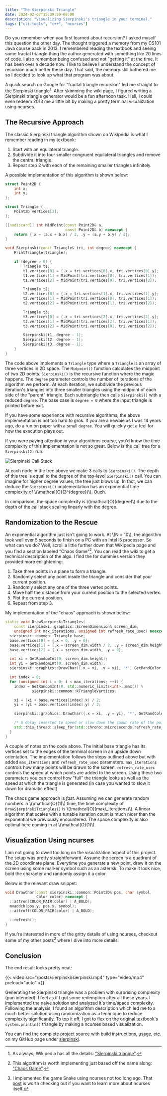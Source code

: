 ```yaml
---
title: "The Sierpinski Triangle"
date: 2024-02-07T15:39:59-08:00
description: "Visualizing Sierpinski's triangle in your terminal."
tags: ["cli-tools", "c++", "ncurses"]
---
```


Do you remember when you first learned about recursion? I asked myself this
question the other day. The thought triggered a memory from my CS101 Java course
back in 2013. I remembered reading the textbook and seeing some fractal triangle
thing the author generated with something like 20 lines of code. I also remember
being confused and not "getting it" at the time. It has been over a decade now.
I like to believe I understand the concept of recursion much better these day.
That said, the memory still bothered me so I decided to look up what that
program was about.

A quick search on Google for "fractal triangle recursion" led me straight to the
Sierpinski triangle[^1]. After skimming the wiki page, I figured writing a
Sierpinski triangle generator would be a fun afternoon task. Hell, I could even
redeem 2013 me a little bit by making a pretty terminal visualization using
ncurses.

## The Recursive Approach

The classic Sierpinski triangle algorithm shown on Wikipedia is what I remember
reading in my textbook:

1. Start with an equilateral triangle.
2. Subdivide it into four smaller congruent equilateral triangles and remove the
   central triangle.
3. Repeat step 2 with each of the remaining smaller triangles infinitely.

 A possible implementation of this algorithm is shown below:

```cpp
struct Point2D {
    int x;
    int y;
};

struct Triangle {
    Point2D vertices[3];
};

[[nodiscard]] int MidPoint(const Point2D& a, 
                           const Point2D& b) noexcept {
    return {.x = (a.x + b.x) / 2, .y = (a.y + b.y) / 2};
}

void Sierpinski(const Triangle& tri, int degree) noexcept {
    PrintTriangle(triangle);

    if (degree > 0) {
        Triangle t1;
        t1.vertices[0] = {.x = tri.vertices[0].x, tri.vertices[0].y};
        t1.vertices[1] = MidPoint(tri.vertices[0], tri.vertices[1]);
        t1.vertices[2] = MidPoint(tri.vertices[0], tri.vertices[2]);

        Triangle t2;
        t2.vertices[0] = {.x = tri.vertices[1].x, tri.vertices[1].y};
        t2.vertices[1] = MidPoint(tri.vertices[0], tri.vertices[1]);
        t2.vertices[2] = MidPoint(tri.vertices[1], tri.vertices[2]);

        Triangle t3;
        t3.vertices[0] = {.x = tri.vertices[2].x, tri.vertices[2].y};
        t3.vertices[1] = MidPoint(tri.vertices[2], tri.vertices[1]);
        t3.vertices[2] = MidPoint(tri.vertices[0], tri.vertices[2]);

        Sierpinski(t1, degree - 1);
        Sierpinski(t2, degree - 1);
        Sierpinski(t3, degree - 1);
    }
}
```

The code above implements a `Triangle` type where a `Triangle` is an array of
three vertices in 2D space. The `Midpoint()` function calculates the midpoint of
two 2D points. `Sierpinski()` is the recursive function where the magic happens.
The `degree` parameter controls the number of iterations of the algorithm we
perform. At each iteration, we subdivide the previous iteration's triangles into
three smaller triangles using the midpoint of each side of the "parent"
triangle. Each subtriangle then calls `Sierpinski()` with a reduced `degree`.
The base case is `degree = 0` where the input triangle is printed before exit.

If you have some experience with recursive algorithms, the above implementation
is not too hard to grok. If you are a newbie as I was 14 years ago, do a run on
paper with a small `degree`. You will quickly get a feel for how the execution
plays out. 

If you were paying attention in your algorithms course, you'd know the time
complexity of this implementation is not so great. Below is the call tree for a
`Sierpinski(2)` run.

![Sierpinski Call Stack](/posts/sierpinski/call_stack.png)

At each node in the tree above we make 3 calls to `Sierpinski()`. The depth of
this tree is equal to the degree of the top-level `Sierpinski()` call. You can
imagine for higher degree values, the tree just blows up. In fact, we can deduce
the `Sierpinski()` implementation has an exponential time complexity of
\\(\\mathcal{O}(3^{degree})\\). Ouch.

In comparison, the space complexity is \\(\\mathcal{O}(degree)\\) due to the
depth of
the call stack scaling linearly with the degree.

## Randomization to the Rescue

An exponential algorithm just isn't going to work. At \\(N = 10\\), the
algorithm took well over 5 seconds to finish on a PC with an Intel i5 processor.
So what can we do? Well, scroll a little further down that Wikipedia page and
you find a section labeled "Chaos Game"[^2]. You can read the wiki to get a
technical description of the algo. I find the for dummies version they provided
more enlightening:

1. Take three points in a plane to form a triangle.
2. Randomly select any point inside the triangle and consider that your current
   position.
3. Randomly select any one of the three vertex points.
4. Move half the distance from your current position to the selected vertex.
5. Plot the current position.
6. Repeat from step 3.

My implementation of the "chaos" approach is shown below:

```cpp
static void DrawSierpinskiTriangles(
    const sierpinski::graphics::ScreenDimension& screen_dim,
    unsigned int max_iterations, unsigned int refresh_rate_usec) noexcept {
  sierpinski::common::Triangle base;
  base.vertices[0] = {.x = 0, .y = 0};
  base.vertices[1] = {.x = screen_dim.width / 2, .y = screen_dim.height};
  base.vertices[2] = {.x = screen_dim.width, .y = 0};

  int xi = GetRandomInt(0, screen_dim.height);
  int yi = GetRandomInt(0, screen_dim.width);
  sierpinski::graphics::DrawChar({.x = xi, .y = yi}, '*', GetRandColor());

  int index = 0;
  for (unsigned int i = 0; i < max_iterations; ++i) {
    index = GetRandomInt(0, std::numeric_limits<int>::max()) %
            sierpinski::common::kTriangleVertices;

    xi = (xi + base.vertices[index].x) / 2;
    yi = (yi + base.vertices[index].y) / 2;

    sierpinski::graphics::DrawChar({.x = xi, .y = yi}, '*', GetRandColor());

    /* A delay inserted to speed or slow down the spawn rate of the points. */
    std::this_thread::sleep_for(std::chrono::microseconds(refresh_rate_usec));
  }
}
```

A couple of notes on the code above. The initial base triangle has its vertices
set to the edges of the terminal screen in an upside down orientation. The
implementation follows the steps outlined above but with added `max_iterations`
and `refresh_rate_usec` parameters. `max_iterations` controls how many points
will be drawn to the screen. `refresh_rate_usec` controls the speed at which
points are added to the screen. Using these two parameters you can control how
"full" the triangle looks as well as the speed at which the triangle is
generated (in case you wanted to slow it down for dramatic effect).

The chaos game approach is *fast*. Assuming we can generate random numbers in
\\(\\mathcal{O}(1)\\) time, the time complexity of `DrawSierpinskiTriangles()`
is \\(\\mathcal{O}(max\\_iterations)\\). A linear algorithm that scales with a
tunable iteration count is much nicer than the exponential we previously
encountered. The space complexity is also optimal here coming in at
\\(\\mathcal{O}(1)\\).

## Visualization Using ncurses

I am not going to dwell too long on the visualization aspect of this project.
The setup was pretty straightforward. Assume the screen is a quadrant of the 2D
coordinate plane. Everytime you generate a new point, draw it on the screen
using some marker symbol such as an asterisk. To make it look nice, bold the
character and randomly assign it a color.

Below is the relevant draw snippet:

```cpp
void DrawChar(const sierpinski::common::Point2D& pos, char symbol,
              Color color) noexcept {
  ::attron(COLOR_PAIR(color) | A_BOLD);
  mvaddch(pos.y, pos.x, symbol);
  ::attroff(COLOR_PAIR(color) | A_BOLD);

  ::refresh();
}
```

If you're interested in more of the gritty details of using ncurses, checkout
some of my other posts[^3] where I dive into more details.

## Conclusion

The end result looks pretty neat:

{{< video src="/posts/sierpinski/sierpinski.mp4" type="video/mp4" preload="auto" >}}

Generating the Sierpinski triangle was a problem with surprising complexity (pun
intended). I feel as if I got some redemption after all these years. I
implemented the naive solution and analyzed it's time/space complexity.
Following the analysis, I found an algorithm description which led me to a much
better solution using randomization as a technique to reduce complexity
significantly. To top it off, I got to flex on the original textbook's
`system.println()` triangle by making a ncurses based visualization.

You can find the complete project source with build instructions, usage, etc. on
my GitHub page under [sierpinski][4].


[1]: https://en.wikipedia.org/wiki/Sierpi%C5%84ski_triangle#
[2]: https://en.wikipedia.org/wiki/Sierpi%C5%84ski_triangle#Chaos_game
[3]: https://programmador.com/posts/snake-in-the-terminal/
[4]: https://github.com/ivan-guerra/sierpinski 

[^1]: As always, Wikipedia has all the details: ["Sierpinski triangle"][1].
[^2]: This algorithm is worth implementing just based off the name along:
    ["Chaos Game"][2].
[^3]: I implemented the game Snake using ncurses not too long ago. That
    [post][3] is worth checking out if you want to learn more about ncurses
    itself.
